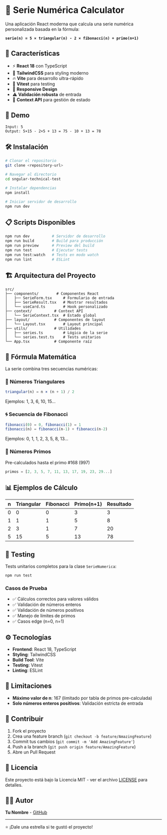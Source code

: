 # 🧮 Serie Numérica Calculator

Una aplicación React moderna que calcula una serie numérica personalizada basada en la fórmula:

**`serie(n) = 5 × triangular(n) - 2 × fibonacci(n) + primo(n+1)`**

## 🚀 Características

- ⚡ **React 18** con TypeScript
- 🎨 **TailwindCSS** para styling moderno
- 🔥 **Vite** para desarrollo ultra-rápido
- 🧪 **Vitest** para testing
- 📱 **Responsive Design**
- ⚠️ **Validación robusta** de entrada
- 🎯 **Context API** para gestión de estado

## 📸 Demo

```
Input: 5
Output: 5×15 - 2×5 + 13 = 75 - 10 + 13 = 78
```

## 🛠️ Instalación

```bash
# Clonar el repositorio
git clone <repository-url>

# Navegar al directorio
cd sngular-technical-test

# Instalar dependencias
npm install

# Iniciar servidor de desarrollo
npm run dev
```

## 📋 Scripts Disponibles

```bash
npm run dev          # Servidor de desarrollo
npm run build        # Build para producción
npm run preview      # Preview del build
npm run test         # Ejecutar tests
npm run test:watch   # Tests en modo watch
npm run lint         # ESLint
```

## 🏗️ Arquitectura del Proyecto

```
src/
├── components/        # Componentes React
│   ├── SerieForm.tsx     # Formulario de entrada
│   ├── SerieResult.tsx   # Mostrar resultados
│   └── useCard.ts        # Hook personalizado
├── context/          # Context API
│   └── SerieContext.tsx  # Estado global
├── layout/           # Componentes de layout
│   └── Layout.tsx        # Layout principal
├── utils/            # Utilidades
│   ├── series.ts         # Lógica de la serie
│   └── series.test.ts    # Tests unitarios
└── App.tsx           # Componente raíz
```

## 🧮 Fórmula Matemática

La serie combina tres secuencias numéricas:

### 🔺 **Números Triangulares**
```typescript
triangular(n) = n × (n + 1) / 2
```
Ejemplos: 1, 3, 6, 10, 15...

### 🌀 **Secuencia de Fibonacci**
```typescript
fibonacci(0) = 0, fibonacci(1) = 1
fibonacci(n) = fibonacci(n-1) + fibonacci(n-2)
```
Ejemplos: 0, 1, 1, 2, 3, 5, 8, 13...

### 🔢 **Números Primos**
Pre-calculados hasta el primo #168 (997)
```typescript
primos = [2, 3, 5, 7, 11, 13, 17, 19, 23, 29...]
```

## 📊 Ejemplos de Cálculo

| n | Triangular | Fibonacci | Primo(n+1) | Resultado |
|---|------------|-----------|-------------|-----------|
| 0 | 0          | 0         | 3           | 3         |
| 1 | 1          | 1         | 5           | 8         |
| 2 | 3          | 1         | 7           | 20        |
| 5 | 15         | 5         | 13          | 78        |

## 🧪 Testing

Tests unitarios completos para la clase `SerieNumerica`:

```bash
npm run test
```

### Casos de Prueba
- ✅ Cálculos correctos para valores válidos
- ✅ Validación de números enteros
- ✅ Validación de números positivos
- ✅ Manejo de límites de primos
- ✅ Casos edge (n=0, n=1)

## ⚙️ Tecnologías

- **Frontend**: React 18, TypeScript
- **Styling**: TailwindCSS
- **Build Tool**: Vite
- **Testing**: Vitest
- **Linting**: ESLint

## 🚫 Limitaciones

- **Máximo valor de n**: 167 (limitado por tabla de primos pre-calculada)
- **Solo números enteros positivos**: Validación estricta de entrada

## 🤝 Contribuir

1. Fork el proyecto
2. Crea una feature branch (`git checkout -b feature/AmazingFeature`)
3. Commit tus cambios (`git commit -m 'Add AmazingFeature'`)
4. Push a la branch (`git push origin feature/AmazingFeature`)
5. Abre un Pull Request

## 📄 Licencia

Este proyecto está bajo la Licencia MIT - ver el archivo [LICENSE](LICENSE) para detalles.

## 👨‍💻 Autor

**Tu Nombre** - [GitHub](https://github.com/tu-usuario)

---

⭐ ¡Dale una estrella si te gustó el proyecto!

